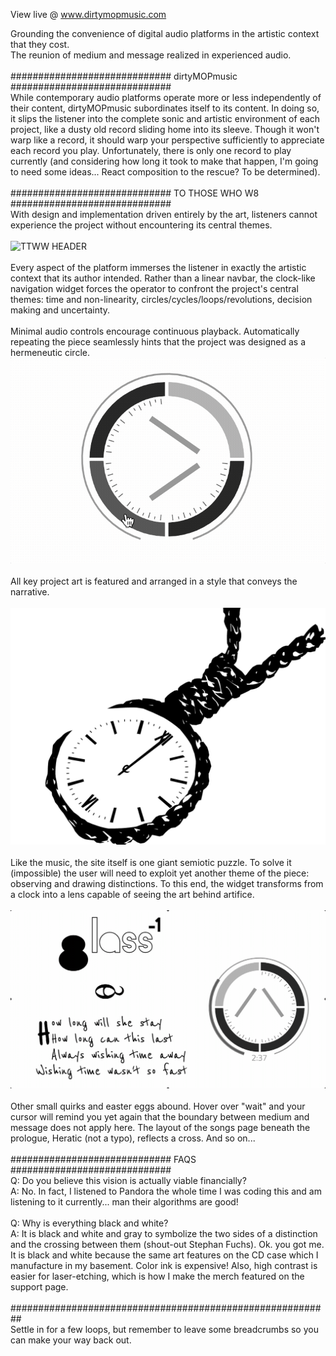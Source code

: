 View live @ www.dirtymopmusic.com

Grounding the convenience of digital audio platforms in the artistic context that they cost. <br/>
The reunion of medium and message realized in experienced audio. <br/> <br/> 
############################# dirtyMOPmusic ############################# <br/> 
While contemporary audio platforms operate more or less independently of their content, 
dirtyMOPmusic subordinates itself to its content. 
In doing so, it slips the listener into the complete sonic and artistic environment of each project, 
like a dusty old record sliding home into its sleeve. 
Though it won't warp like a record, it should warp your perspective sufficiently to appreciate each record you play. 
Unfortunately, there is only one record to play currently
(and considering how long it took to make that happen, I'm going to need some ideas... 
React composition to the rescue? To be determined). <br/> <br/> 
############################# TO THOSE WHO W8 ############################# <br/> 
With design and implementation driven entirely by the art, 
listeners cannot experience the project without encountering its central themes. <br/><br/>
<img src="imgs/TTWW_HEADER.png" alt="TTWW HEADER"> <br/><br/>
Every aspect of the platform immerses the listener in exactly the artistic context that its author intended. 
Rather than a linear navbar, the clock-like navigation widget forces the operator to confront the project's central themes: 
time and non-linearity, circles/cycles/loops/revolutions, decision making and uncertainty. <br/><br/>
Minimal audio controls encourage continuous playback. Automatically repeating the piece seamlessly hints that the project
was designed as a hermeneutic circle. <br/> 
<img src="imgs/TTWW_WIDGET.gif" alt="TTWW WIDGET"> <br/><br/>
All key project art is featured and arranged in a style that conveys the narrative.<br/><br/>
<img src="imgs/TTWW_ARTEX3.png" alt="TTWW ART"> <br/><br/>
Like the music, the site itself is one giant semiotic puzzle. To solve it (impossible) the user will need to exploit yet another theme
of the piece: observing and drawing distinctions. To this end, the widget transforms from a clock into a lens capable of seeing the art behind artifice.<br/><br/>
<img src="imgs/TTWW_PUZZLE.gif" alt="Glimpse of puzzle"> <br/><br/>
Other small quirks and easter eggs abound. Hover over "wait" and your cursor will remind you yet again that the boundary between medium and message does not apply here. The layout of the songs page beneath the prologue, Heratic (not a typo), reflects a cross. And so on... <br/> <br/> 
############################# FAQS #############################<br/>
Q: Do you believe this vision is actually viable financially? <br/>
A: No. In fact, I listened to Pandora the whole time I was coding this and am listening to it currently... man their algorithms are good! <br/><br/>
Q: Why is everything black and white? <br/>
A: It is black and white and gray to symbolize the two sides of a distinction and the crossing between them (shout-out Stephan Fuchs). Ok. you got me. It is black and white because the same art features on the CD case which I manufacture in my basement. Color ink is expensive! Also, high contrast is easier for laser-etching, which is how I make the merch featured on the support page.<br/><br/>
##########################################################<br/> 
Settle in for a few loops, but remember to leave some breadcrumbs so you can make your way back out. 
